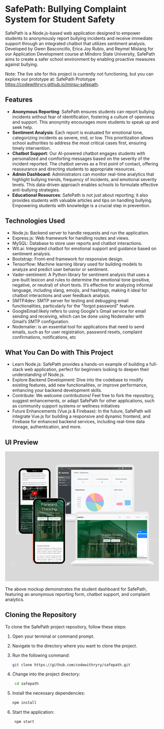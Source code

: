 # SafePath: Bullying Complaint System for Student Safety

SafePath is a Node.js-based web application designed to empower students to anonymously report bullying incidents and receive immediate support through an integrated chatbot that utilizes sentiment analysis. Developed by Gwen Basconcillo, Erica Joy Rubio, and Reymel Mislang for our Application Development course at Mindoro State University, SafePath aims to create a safer school environment by enabling proactive measures against bullying.

Note: The live site for this project is currently not functioning, but you can explore our prototype at: SafePath Prototype https://codewithryry.github.io/minsu-safepath.

## Features
- **Anonymous Reporting**: SafePath ensures students can report bullying incidents without fear of identification, fostering a culture of openness and support. This anonymity encourages more students to speak up and seek help.
- **Sentiment Analysis**: Each report is evaluated for emotional tone, categorizing incidents as severe, mid, or low. This prioritization allows school authorities to address the most critical cases first, ensuring timely intervention.
- **Chatbot Support**: Our AI-powered chatbot engages students with personalized and comforting messages based on the severity of the incident reported. The chatbot serves as a first point of contact, offering reassurance and directing students to appropriate resources.
- **Admin Dashboard**: Administrators can monitor real-time analytics that highlight bullying trends, frequency of incidents, and emotional severity levels. This data-driven approach enables schools to formulate effective anti-bullying strategies.
- **Educational Resources**: SafePath is not just about reporting; it also provides students with valuable articles and tips on handling bullying. Empowering students with knowledge is a crucial step in prevention.
  
## Technologies Used

- Node.js: Backend server to handle requests and run the application.
- Express.js: Web framework for handling routes and views.
- MySQL: Database to store user reports and chatbot interactions.
- Wit.ai: Integrated chatbot for emotional support and guidance based on sentiment analysis.
- Bootstrap: Front-end framework for responsive design.
- Tensorflow: Machine learning library used for building models to analyze and predict user behavior or sentiment.
- Vader-sentiment: A Python library for sentiment analysis that uses a pre-built lexicon and rules to determine the emotional tone (positive, negative, or neutral) of short texts. It’s effective for analyzing informal language, including slang, emojis, and hashtags, making it ideal for chatbot interactions and user feedback analysis.
- SMTP4dev: SMTP server for testing and debugging email functionalities, particularly for the "forgot password" feature.
- GoogleEmail:likely refers to using Google's Gmail service for email sending and receiving, which can be done using Nodemailer with Gmail’s SMTP configuration.
- Nodemailer: is an essential tool for applications that need to send emails, such as for user registration, password resets, complaint confirmations, notifications, etc


## What You Can Do with This Project

- Learn Node.js: SafePath provides a hands-on example of building a full-stack web application, perfect for beginners looking to deepen their understanding of Node.js.
- Explore Backend Development: Dive into the codebase to modify existing features, add new functionalities, or improve performance, enhancing your backend development skills.
- Contribute: We welcome contributions! Feel free to fork the repository, suggest enhancements, or adapt SafePath for other applications, such as community support systems or wellness initiatives
- Future Enhancements (Vue.js & Firebase): In the future, SafePath will integrate Vue.js for building a responsive and dynamic frontend, and Firebase for enhanced backend services, including real-time data storage, authentication, and more.

## UI Preview

![SafePath UI Mockup](img/SafepathUI.png)

The above mockup demonstrates the student dashboard for SafePath, featuring an anonymous reporting form, chatbot support, and complaint analytics.

## Cloning the Repository

To clone the SafePath project repository, follow these steps:

1. Open your terminal or command prompt.
2. Navigate to the directory where you want to clone the project.
3. Run the following command:

   ```bash
   git clone https://github.com/codewithryry/safepath.git

4. Change into the project directory:

   ```bash
    cd safepath
5. Install the necessary dependencies:
    ```bash
    npm install
6. Start the application:
   ```bash
    npm start

